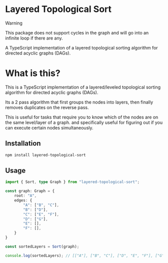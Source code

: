 
# Layered Topological Sort

> [!WARNING]  
> This package does not support cycles in the graph and will go into an infinite loop if there are any.

A TypeScript implementation of a layered topological sorting algorithm for directed acyclic graphs (DAGs).

# What is this?

This is a TypeScript implementation of a layered/leveled topological sorting algorithm for directed acyclic graphs (DAGs).

Its a 2 pass algorithm that first groups the nodes into layers, then finally removes duplicates on the reverse pass.

This is useful for tasks that require you to know which of the nodes are on the same level/layer of a graph. and specifically useful for figuring out if you can execute certain nodes simultaneously.

## Installation

```bash
npm install layered-topological-sort
```

## Usage

```typescript
import { Sort, type Graph } from "layered-topological-sort";

const graph: Graph = {
    root: "A",
    edges: {
        "A": ["B", "C"],
        "B": ["D"],
        "C": ["E", "F"],
        "D": ["G"],
        "E": [],
        "F": [],
    }
}

const sortedLayers = Sort(graph);

console.log(sortedLayers); // [["A"], ["B", "C"], ["D", "E", "F"], ["G"]]
```





